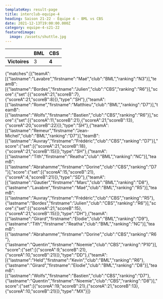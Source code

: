 ```yaml
---
templateKey: result-page
title: interclub-equipe-4
heading: Saison 21-22 - Équipe 4 - BML vs CBS
date: 2021-12-13T19:00:00.000Z
category: equipe-4-s21-22
featuredimage:
  image: /assets/shuttle.jpg
---
```

|               | BML | CBS   |
| ------------- | --- | ----- |
| **Victoires** | 3   | **4** |

<scoreboard>{"matches":[{"teamA":[{"lastname":"Lavabre","firstname":"Maé","club":"BML","ranking":"N3"}],"teamB":[{"lastname":"Bordes","firstname":"Julien","club":"CBS","ranking":"R6"}],"score":{"set":[{"scoreA":21,"scoreB":7},{"scoreA":21,"scoreB":8}]},"type":"SH"},{"teamA":[{"lastname":"Rome","firstname":"Matthieu","club":"BML","ranking":"D7"}],"teamB":[{"lastname":"Wolfs","firstname":"Bastien","club":"CBS","ranking":"R6"}],"score":{"set":[{"scoreA":11,"scoreB":21},{"scoreA":21,"scoreB":13},{"scoreA":20,"scoreB":22}]},"type":"SH"},{"teamA":[{"lastname":"Remeur","firstname":"Jean-Michel","club":"BML","ranking":"D7"}],"teamB":[{"lastname":"Auvray","firstname":"Frédéric","club":"CBS","ranking":"D7"}],"score":{"set":[{"scoreA":21,"scoreB":18},{"scoreA":21,"scoreB":15}]},"type":"SH"},{"teamA":[{"lastname":"Tith","firstname":"Reatha","club":"BML","ranking":"NC"}],"teamB":[{"lastname":"Abrahamme","firstname":"Dorine","club":"CBS","ranking":"D7"}],"score":{"set":[{"scoreA":15,"scoreB":21},{"scoreA":4,"scoreB":21}]},"type":"SD"},{"teamA":[{"lastname":"Gautier","firstname":"Marc","club":"BML","ranking":"D8"},{"lastname":"Lavabre","firstname":"Maé","club":"BML","ranking":"R5"}],"teamB":[{"lastname":"Auvray","firstname":"Frédéric","club":"CBS","ranking":"R5"},{"lastname":"Bordes","firstname":"Julien","club":"CBS","ranking":"R6"}],"score":{"set":[{"scoreA":21,"scoreB":15},{"scoreA":21,"scoreB":15}]},"type":"DH"},{"teamA":[{"lastname":"Girard","firstname":"Elodie","club":"BML","ranking":"D9"},{"lastname":"Tith","firstname":"Reatha","club":"BML","ranking":"NC"}],"teamB":[{"lastname":"Abrahamme","firstname":"Dorine","club":"CBS","ranking":"R6"},{"lastname":"Quentin","firstname":"Noemie","club":"CBS","ranking":"P10"}],"score":{"set":[{"scoreA":9,"scoreB":21},{"scoreA":10,"scoreB":21}]},"type":"DD"},{"teamA":[{"lastname":"Held","firstname":"Kevin","club":"BML","ranking":"R6"},{"lastname":"Girard","firstname":"Elodie","club":"BML","ranking":"D8"}],"teamB":[{"lastname":"Wolfs","firstname":"Bastien","club":"CBS","ranking":"D7"},{"lastname":"Quentin","firstname":"Noemie","club":"CBS","ranking":"D8"}],"score":{"set":[{"scoreA":19,"scoreB":21},{"scoreA":21,"scoreB":13},{"scoreA":10,"scoreB":21}]},"type":"MX"}]}</scoreboard>
